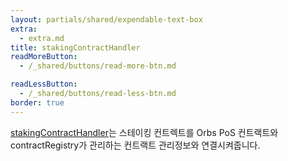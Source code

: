 ```yaml
---
layout: partials/shared/expendable-text-box
extra:
  - extra.md
title: stakingContractHandler
readMoreButton:
  - /_shared/buttons/read-more-btn.md

readLessButton:
  - /_shared/buttons/read-less-btn.md
border: true
---
```


[stakingContractHandler](https://etherscan.io/0x77A4e01C20d4a67372f300297fB69Da981c19755)는 스테이킹 컨트렉트를 Orbs PoS 컨트랙트와 contractRegistry가 관리하는 컨트랙트 관리정보와 연결시켜줍니다.

